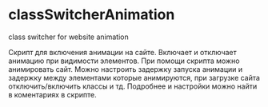 # classSwitcherAnimation
class switcher for website animation

Скрипт для включения анимации на сайте. Включает и отключает анимацию при видимости элементов. При помощи скрипта можно анимировать сайт.
Можно настроить задержку запуска анимации и задержку между элементами которые анимируются, при загрузке сайта отключить/включить классы и тд.
Подробнее и настройки можно найти в коментариях в скрипте.
